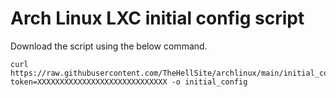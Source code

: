 # Arch Linux LXC initial config script
Download the script using the below command.

    curl https://raw.githubusercontent.com/TheHellSite/archlinux/main/initial_config?token=XXXXXXXXXXXXXXXXXXXXXXXXXXXXX -o initial_config
